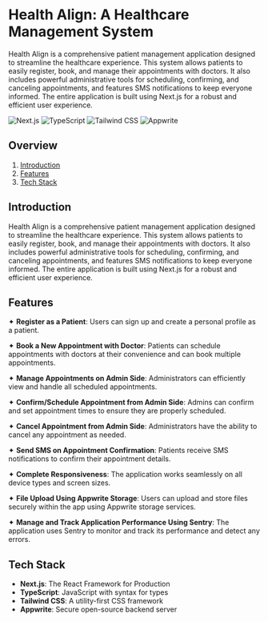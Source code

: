 # Health Align: A Healthcare Management System

Health Align is a comprehensive patient management application designed to streamline the healthcare experience. This system allows patients to easily register, book, and manage their appointments with doctors. It also includes powerful administrative tools for scheduling, confirming, and canceling appointments, and features SMS notifications to keep everyone informed. The entire application is built using Next.js for a robust and efficient user experience.

![Next.js](https://img.shields.io/badge/Next.js-000000?style=for-the-badge&logo=nextdotjs&logoColor=white)
![TypeScript](https://img.shields.io/badge/TypeScript-3178C6?style=for-the-badge&logo=typescript&logoColor=white)
![Tailwind CSS](https://img.shields.io/badge/Tailwind_CSS-38B2AC?style=for-the-badge&logo=tailwindcss&logoColor=white)
![Appwrite](https://img.shields.io/badge/Appwrite-F02E65?style=for-the-badge&logo=appwrite&logoColor=white)

## Overview
1. [Introduction](#introduction)
2. [Features](#features)
3. [Tech Stack](#tech-stack)

## Introduction
Health Align is a comprehensive patient management application designed to streamline the healthcare experience. This system allows patients to easily register, book, and manage their appointments with doctors. It also includes powerful administrative tools for scheduling, confirming, and canceling appointments, and features SMS notifications to keep everyone informed. The entire application is built using Next.js for a robust and efficient user experience.

## Features
✦ **Register as a Patient**: Users can sign up and create a personal profile as a patient.

✦ **Book a New Appointment with Doctor**: Patients can schedule appointments with doctors at their convenience and can book multiple appointments.

✦ **Manage Appointments on Admin Side**: Administrators can efficiently view and handle all scheduled appointments.

✦ **Confirm/Schedule Appointment from Admin Side**: Admins can confirm and set appointment times to ensure they are properly scheduled.

✦ **Cancel Appointment from Admin Side**: Administrators have the ability to cancel any appointment as needed.

✦ **Send SMS on Appointment Confirmation**: Patients receive SMS notifications to confirm their appointment details.

✦ **Complete Responsiveness**: The application works seamlessly on all device types and screen sizes.

✦ **File Upload Using Appwrite Storage**: Users can upload and store files securely within the app using Appwrite storage services.

✦ **Manage and Track Application Performance Using Sentry**: The application uses Sentry to monitor and track its performance and detect any errors.

## Tech Stack
- **Next.js**: The React Framework for Production
- **TypeScript**: JavaScript with syntax for types
- **Tailwind CSS**: A utility-first CSS framework
- **Appwrite**: Secure open-source backend server
